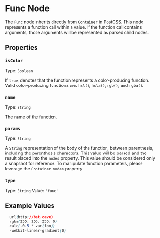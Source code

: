 # Func Node

The `Func` node inherits directly from `Container` in PostCSS. This node represents a function call within a value. If the function call contains arguments, those arguments will be represented as parsed child nodes.

## Properties

### `isColor`
Type: `Boolean`<br>

If `true`, denotes that the function represents a color-producing function. Valid color-producing functions are: `hsl()`, `hsla()`, `rgb()`, and `rgba()`.

### `name`
Type: `String`<br>

The name of the function.

### `params`
Type: `String`<br>

A `String` representation of the body of the function, between parenthesis, including the parenthesis characters. This value will be parsed and the result placed into the `nodes` property. This value should be considered only a snapshot for reference. To manipulate function parameters, please leverage the `Container.nodes` property.

### `type`
Type: `String`
Value: `'func'`

## Example Values

```css
  url(http://bat.cave)
  rgba(255, 255, 255, 0)
  calc(-0.5 * var(foo))
  -webkit-linear-gradient(0)
```

